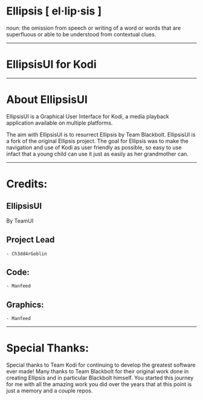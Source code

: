 # Ellipsis [ el·lip·sis ]
noun: the omission from speech or writing of a word or words that are superfluous or able to be understood from contextual clues.

------------------------------------------------------------------------
EllipsisUI for Kodi
=====================================
------------------------------------------------------------------------
About EllipsisUI
=====================================

EllipsisUI is a Graphical User Interface for Kodi, a media playback application available on multiple platforms.

The aim with EllipsisUI is to resurrect Ellipsis by Team Blackbolt. EllipsisUI is a fork of the original Ellipsis project. 
The goal for Ellipsis was to make the navigation and use of Kodi as user friendly as possible, so easy to use infact that a young child can use it just as easily as her grandmother can.

--------
Credits:
========

EllipsisUI
-----------------------
By TeamUI

Project Lead
-----------------------
    - Ch3dd4rGoblin
    
Code:
---------------------
    - Manfeed

Graphics:
-----------------------    
    - Manfeed

------------------
Special Thanks:
==================

Special thanks to Team Kodi for continuing to develop the greatest software ever made! 
Many thanks to Team Blackbolt for their original work done in creating Ellipsis and in particular Blackbolt himself. You started this journey for me with all the amazing work you did over the years that at this point is just a memory and a couple repos.

